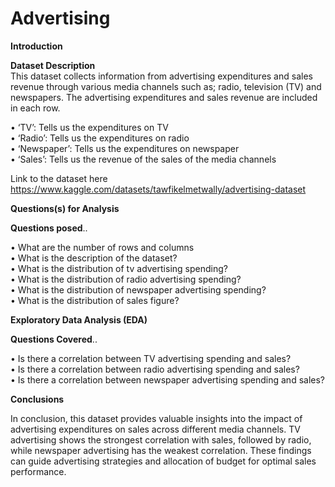 # Advertising

**Introduction**

**Dataset Description**                                                                                                                                                                                                          
This dataset collects information from advertising expenditures and sales revenue through various media channels such as; radio, television (TV) and newspapers. The advertising expenditures and sales revenue are included in each row.

•	‘TV’: Tells us the expenditures on TV                                                                                                                                                                                          
•	‘Radio’: Tells us the expenditures on radio                                                                                                                                                                                    
•	‘Newspaper’: Tells us the expenditures on newspaper                                                                                                                                                                            
•	‘Sales’: Tells us the revenue of the sales of the media channels  

Link to the dataset here https://www.kaggle.com/datasets/tawfikelmetwally/advertising-dataset

**Questions(s) for Analysis**

**Questions posed**.. 

•	What are the number of rows and columns                                                                                                                                                                                     
•	What is the description of the dataset?                                                                                                                                                                                     
•	What is the distribution of tv advertising spending?                                                                                                                                                                        
•	What is the distribution of radio advertising spending?                                                                                                                                                                     
•	What is the distribution of newspaper advertising spending?                                                                                                                                                                 
•	What is the distribution of sales figure?       

**Exploratory Data Analysis (EDA)**

**Questions Covered**..

•	Is there a correlation between TV advertising spending and sales?                                                                                                                                                           
•	Is there a correlation between radio advertising spending and sales?                                                                                                                                                        
•	Is there a correlation between newspaper advertising spending and sales?                                                                                                                                                    

**Conclusions**

In conclusion, this dataset provides valuable insights into the impact of advertising expenditures on sales across different media channels. TV advertising shows the strongest correlation with sales, followed by radio, while newspaper advertising has the weakest correlation. These findings can guide advertising strategies and allocation of budget for optimal sales performance.
